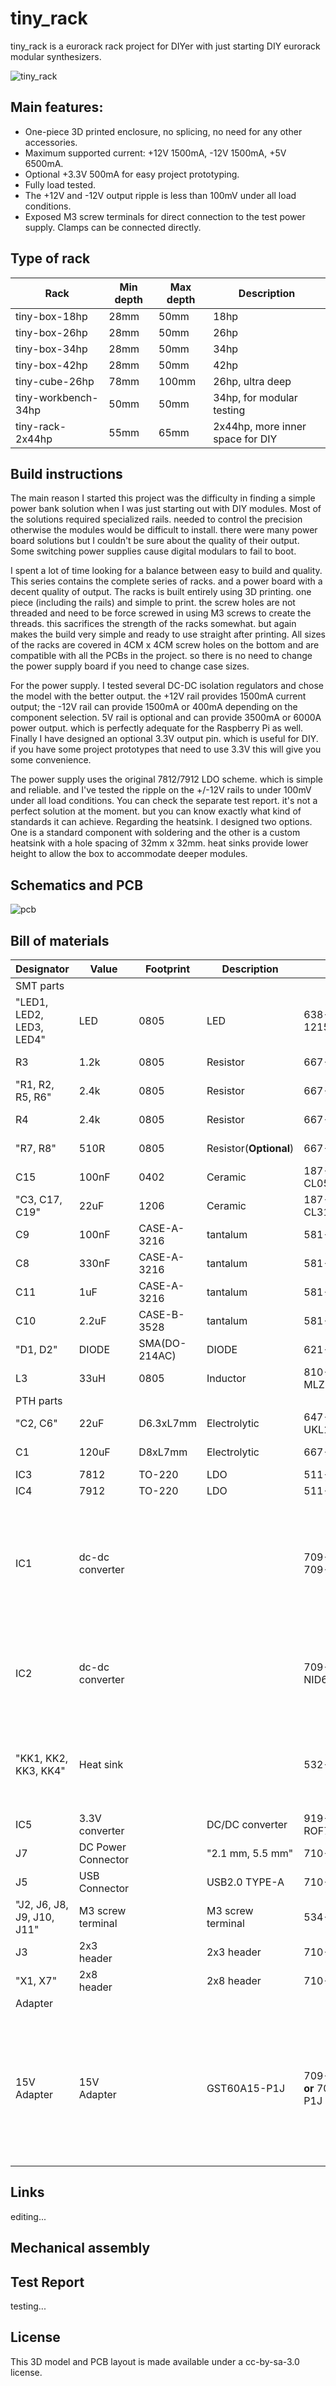 # tiny_rack
tiny_rack is a eurorack rack project for DIYer with just starting DIY eurorack modular synthesizers. 

![tiny_rack](https://github.com/KevinKeWang/tiny_rack/blob/0b2d38c4e54fa3bad7a3f4de5a57aabbf00c15f2/images/main.jpg)

## Main features:

* One-piece 3D printed enclosure, no splicing, no need for any other accessories.
* Maximum supported current: +12V 1500mA, -12V 1500mA, +5V 6500mA.
* Optional +3.3V 500mA for easy project prototyping.
* Fully load tested.
* The +12V and -12V output ripple is less than 100mV under all load conditions.
* Exposed M3 screw terminals for direct connection to the test power supply. Clamps can be connected directly.

## Type of rack
| Rack                | Min depth          | Max depth         | Description                         |
|---------------------|--------------------|-------------------|-------------------------------------|
| tiny-box-18hp       | 28mm               | 50mm              | 18hp                                |
| tiny-box-26hp       | 28mm               | 50mm              | 26hp                                |
| tiny-box-34hp       | 28mm               | 50mm              | 34hp                                |
| tiny-box-42hp       | 28mm               | 50mm              | 42hp                                |
| tiny-cube-26hp      | 78mm               | 100mm             | 26hp, ultra deep                    |
| tiny-workbench-34hp | 50mm               | 50mm              | 34hp, for modular testing           |
| tiny-rack-2x44hp    | 55mm               | 65mm              | 2x44hp, more inner space for DIY    |


## Build instructions
The main reason I started this project was the difficulty in finding a simple power bank solution when I was just starting out with DIY modules. Most of the solutions required specialized rails. needed to control the precision otherwise the modules would be difficult to install. there were many power board solutions but I couldn't be sure about the quality of their output. Some switching power supplies cause digital modulars to fail to boot.

I spent a lot of time looking for a balance between easy to build and quality. This series contains the complete series of racks. and a power board with a decent quality of output. The racks is built entirely using 3D printing. one piece (including the rails) and simple to print. the screw holes are not threaded and need to be force screwed in using M3 screws to create the threads. this sacrifices the strength of the racks somewhat. but again makes the build very simple and ready to use straight after printing. All sizes of the racks are covered in 4CM x 4CM screw holes on the bottom and are compatible with all the PCBs in the project. so there is no need to change the power supply board if you need to change case sizes.

For the power supply. I tested several DC-DC isolation regulators and chose the model with the better output. the +12V rail provides 1500mA current output; the -12V rail can provide 1500mA or 400mA depending on the component selection. 5V rail is optional and can provide 3500mA or 6000A power output. which is perfectly adequate for the Raspberry Pi as well. Finally I have designed an optional 3.3V output pin. which is useful for DIY. if you have some project prototypes that need to use 3.3V this will give you some convenience.

The power supply uses the original 7812/7912 LDO scheme. which is simple and reliable. and I've tested the ripple on the +/-12V rails to under 100mV under all load conditions. You can check the separate test report. it's not a perfect solution at the moment. but you can know exactly what kind of standards it can achieve.
Regarding the heatsink. I designed two options. One is a standard component with soldering and the other is a custom heatsink with a hole spacing of 32mm x 32mm. heat sinks provide lower height to allow the box to accommodate deeper modules.

## Schematics and PCB
![pcb](https://github.com/KevinKeWang/tiny_rack/blob/024e8f9eede1731acdfd60a8e565c7b0a6ac1751/power%20pcb/tiny-psu-main/smt.png)

## Bill of materials
| Designator                 | Value              | Footprint     | Description       | Ref. Mouser                          | Ref. LCSC | References                                                                                                                                                                  |
|----------------------------|--------------------|---------------|-------------------|--------------------------------------|-----------|-----------------------------------------------------------------------------------------------------------------------------------------------------------------------------|
| SMT parts                  |                    |               |                   |                                      |           |                                                                                                                                                                             |
| "LED1, LED2, LED3, LED4"   | LED                | 0805          | LED               | 638-1215UYCS530A28                   | C2987021  | EVERLIGHT 17-215/GHC-YP1Q2B16Y/3T                                                                                                                                           |
| R3                         | 1.2k               | 0805          | Resistor          | 667-ERJ-6ENF1201V                    | C17379    | UNI-ROYAL 0805W8F1201T5E                                                                                                                                                    |
| "R1, R2, R5, R6"           | 2.4k               | 0805          | Resistor          | 667-ERJ-6ENF2401V                    | C17526    | UNI-ROYAL 0805W8F2401T5E                                                                                                                                                    |
| R4                         | 2.4k               | 0805          | Resistor          | 667-ERJ-6ENF2401V                    | C17526    | UNI-ROYAL 0805W8F2401T5E                                                                                                                                                    |
| "R7, R8"                   | 510R               | 0805          | Resistor(**Optional**)          | 667-ERJ-6ENF5100V                    | C17734    | UNI-ROYAL 0805W8F5100T5E                                                                                                                                                    |
| C15                        | 100nF              | 0402          | Ceramic           | 187-CL05B104KB54PNC                  | C307331   | SAMSUNG CL05B104KB54PNC                                                                                                                                                     |
| "C3, C17, C19"             | 22uF               | 1206          | Ceramic           | 187-CL31A226KAHNNNE                  | C12891    | SAMSUNG CL31A226KAHNNNE                                                                                                                                                     |
| C9                         | 100nF              | CASE-A-3216   | tantalum          | 581-TAJA104K035                      | C7173     | Kyocera AVX TAJA104K035RNJ                                                                                                                                                  |
| C8                         | 330nF              | CASE-A-3216   | tantalum          | 581-TAJA334K035                      | C8014     | Kyocera AVX TAJA334K035RNJ                                                                                                                                                  |
| C11                        | 1uF                | CASE-A-3216   | tantalum          | 581-TAJA105K035R                     | C7176     | Kyocera AVX TAJA105K035RNJ                                                                                                                                                  |
| C10                        | 2.2uF              | CASE-B-3528   | tantalum          | 581-TAJB225K035                      | C19276    | Kyocera AVX TAJB225K035RNJ                                                                                                                                                  |
| "D1, D2"                   | DIODE              | SMA(DO-214AC) | DIODE             | 621-B360A-F                          | C94193    | DIODES B360A-13-F                                                                                                                                                           |
| L3                         | 33uH               | 0805          | Inductor          | 810-MLZ2012M330WT000                 | C383405   | TDK MLZ2012M330WT000                                                                                                                                                        |
| PTH parts                  |                    |               |                   |                                      |           |                                                                                                                                                                             |
| "C2, C6"                   | 22uF               | D6.3xL7mm     | Electrolytic      | 647-UKL1V220KEDANA                   | C433313   | Nichicon USV1V220MFD                                                                                                                                                        |
| C1                         | 120uF              | D8xL7mm       | Electrolytic      | 667-50SEK120M                        | C3010233  | PANASONIC 50SEK120M                                                                                                                                                         |
| IC3                        | 7812               | TO-220        | LDO               | 511-L7812CV-DG                       | C2914     | ST L7812CV-DG                                                                                                                                                               |
| IC4                        | 7912               | TO-220        | LDO               | 511-L7912CV-DG                       | C3797     | ST L7912CV-DG                                                                                                                                                               |
| IC1                        | dc-dc converter    |               |                   | 709-SKMW06F-15 **or** 709-SKMW30F-15     |           | isolated dc-dc regulated converter (choose one) :  MEANWELL SKMW06F-15 (support -12V 400mA) / MEANWELL SKMW30F-15 (support -12V 1500mA)                                     |
| IC2                        | dc-dc converter    |               |                   | 709-NID35-5 **or** 709-NID65-5           |           | dc-dc regulated converter (choose one): MEANWELL NID35-5 (support +5V 3500mA) / MEANWELL NID65-5 (support +5V 6500mA)                                                       |
| "KK1, KK2, KK3, KK4"       | Heat sink          |               |                   | 532-529702B25G                       | C286227   | Heat sink (choose one): 40x40x6mm Customized heat sink with 32x32mm hole spacing / 42x25x25mm Standard heat sinks                                                           |
| IC5                        | 3.3V converter     |               | DC/DC converter   | 919-ROF78E3.3-.5SMDR                 | -         | RECOM Power ROF-78E3.3-0.5SMD-R                                                                                                                                             |
| J7                         | DC Power Connector |               | "2.1 mm, 5.5 mm"  | 710-694106301002                     | C136744   | Wurth Elektronik 694106301002                                                                                                                                               |
| J5                         | USB Connector      |               | USB2.0 TYPE-A     | 710-614004190021                     | C2880666  | Wurth Elektronik 614004190021                                                                                                                                               |
| "J2, J6, J8, J9, J10, J11" | M3 screw terminal  |               | M3 screw terminal | 534-7770                             | C481448   | Keystone 7770                                                                                                                                                               |
| J3                         | 2x3 header         |               | 2x3 header        | 710-61300621121                      | C358692   | "2x3 male header, 2.54mm pitch"                                                                                                                                             |
| "X1, X7"                   | 2x8 header         |               | 2x8 header        | 710-61201621621                      | C429960   | "2x8 male header, 2.54mm pitch"                                                                                                                                             |
| Adapter                    |                    |               |                   |                                      |           |                                                                                                                                                                             |
| 15V Adapter                | 15V Adapter        |               | GST60A15-P1J      | 709-GSM36B15-P1J **or** 709-GST60A15-P1J | -         | "15V DC Adapter (choose one): MEANWELL GSM36B15-P1J (15V 36W) for +12V 1500mA,-12V 400mA or MEANWELL GST60A15-P1J (15V 60W) for +12V 1500mA,-12V 1500mA, +5V 3500mA/6500mA" |


## Links
editing...

## Mechanical assembly


## Test Report
testing...

## License
This 3D model and PCB layout is made available under a cc-by-sa-3.0 license.
